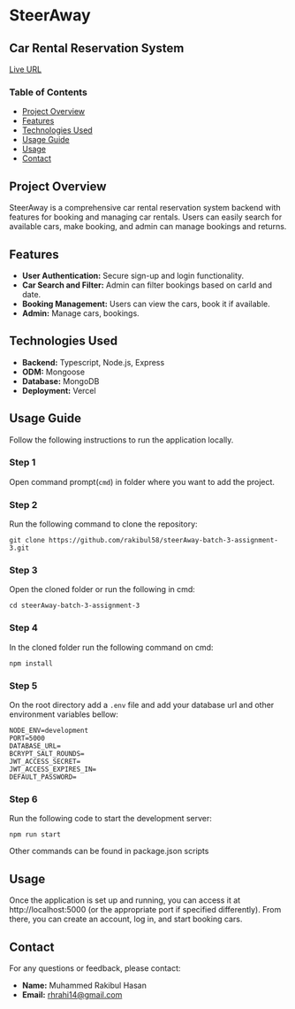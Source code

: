# SteerAway

## Car Rental Reservation System

[Live URL](https://steer-away.vercel.app/)

### Table of Contents

- [Project Overview](#project-overview)
- [Features](#features)
- [Technologies Used](#technologies-used)
- [Usage Guide](#usage-guide)
- [Usage](#usage)
- [Contact](#contact)

## Project Overview

SteerAway is a comprehensive car rental reservation system backend with features for booking and managing car rentals. Users can easily search for available cars, make booking, and admin can manage bookings and returns.

## Features

- **User Authentication:** Secure sign-up and login functionality.
- **Car Search and Filter:** Admin can filter bookings based on carId and date.
- **Booking Management:** Users can view the cars, book it if available.
- **Admin:** Manage cars, bookings.

## Technologies Used

- **Backend:** Typescript, Node.js, Express
- **ODM:** Mongoose
- **Database:** MongoDB
- **Deployment:** Vercel

## Usage Guide

Follow the following instructions to run the application locally.

### Step 1

Open command prompt(`cmd`) in folder where you want to add the project.

### Step 2

Run the following command to clone the repository:

```
git clone https://github.com/rakibul58/steerAway-batch-3-assignment-3.git
```

### Step 3

Open the cloned folder or run the following in cmd:

```
cd steerAway-batch-3-assignment-3
```

### Step 4

In the cloned folder run the following command on cmd:

```
npm install
```

### Step 5

On the root directory add a `.env` file and add your database url and other environment variables bellow:

```
NODE_ENV=development
PORT=5000
DATABASE_URL=
BCRYPT_SALT_ROUNDS=
JWT_ACCESS_SECRET=
JWT_ACCESS_EXPIRES_IN=
DEFAULT_PASSWORD=
```

### Step 6

Run the following code to start the development server:

```
npm run start
```

Other commands can be found in package.json scripts

## Usage

Once the application is set up and running, you can access it at http://localhost:5000 (or the appropriate port if specified differently). From there, you can create an account, log in, and start booking cars.

## Contact

For any questions or feedback, please contact:

- **Name:** Muhammed Rakibul Hasan
- **Email:** rhrahi14@gmail.com
